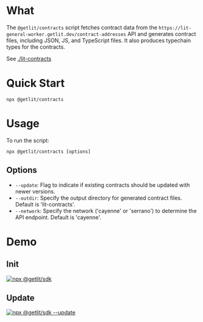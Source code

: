 # What

The `@getlit/contracts` script fetches contract data from the `https://lit-general-worker.getlit.dev/contract-addresses` API and generates contract files, including JSON, JS, and TypeScript files. It also produces typechain types for the contracts.

See [./lit-contracts](https://github.com/LIT-Protocol/getlit-contracts/tree/main/lit-contracts)

# Quick Start

```
npx @getlit/contracts
```

# Usage

To run the script:

```
npx @getlit/contracts [options]
```

## Options

- `--update`: Flag to indicate if existing contracts should be updated with newer versions.
- `--outdir`: Specify the output directory for generated contract files. Default is 'lit-contracts'.
- `--network`: Specify the network ('cayenne' or 'serrano') to determine the API endpoint. Default is 'cayenne'.

# Demo

## Init

[![npx @getlit/sdk](https://img.youtube.com/vi/RpsTJlOyOMA/0.jpg)](https://www.youtube.com/watch?v=RpsTJlOyOMA)

## Update

[![npx @getlit/sdk --update](https://img.youtube.com/vi/8eNQHYKCDNk/0.jpg)](https://www.youtube.com/watch?v=8eNQHYKCDNk)
